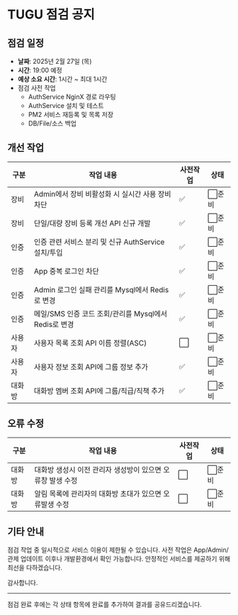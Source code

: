 # TUGU 점검 공지

## 점검 일정

- **날짜**: 2025년 2월 27일 (목)
- **시간**: 19:00 예정
- **예상 소요 시간**: 1시간 ~ 최대 1시간
- 점검 사전 작업
  - AuthService NginX 경로 라우팅
  - AuthService 설치 및 테스트
  - PM2 서비스 재등록 및 목록 저장
  - DB/File/소스 백업

## 개선 작업

| 구분   | 작업 내용                                             | 사전작업 | 상태   |
| ------ | ----------------------------------------------------- | -------- | ------ |
| 장비   | Admin에서 장비 비활성화 시 실시간 사용 장비 차단      | ✅       | ⬜준비 |
| 장비   | 단일/대량 장비 등록 개선 API 신규 개발                | ✅       | ⬜준비 |
| 인증   | 인증 관련 서비스 분리 및 신규 AuthService 설치/투입   | ✅       | ⬜준비 |
| 인증   | App 중복 로그인 차단                                  | ✅       | ⬜준비 |
| 인증   | Admin 로그인 실패 관리를 Mysql에서 Redis로 변경       | ✅       | ⬜준비 |
| 인증   | 메일/SMS 인증 코드 조회/관리를 Mysql에서 Redis로 변경 | ✅       | ⬜준비 |
| 사용자 | 사용자 목록 조회 API 이름 정렬(ASC)                   | ⬜       | ⬜준비 |
| 사용자 | 사용자 정보 조회 API에 그룹 정보 추가                 | ✅       | ⬜준비 |
| 대화방 | 대화방 멤버 조회 API에 그룹/직급/직책 추가            | ✅       | ⬜준비 |

## 오류 수정

| 구분   | 작업 내용                                                  | 사전작업 | 상태   |
| ------ | ---------------------------------------------------------- | -------- | ------ |
| 대화방 | 대화방 생성시 이전 관리자 생성방이 있으면 오류창 발생 수정 | ⬜       | ⬜준비 |
| 대화방 | 알림 목록에 관리자의 대화방 초대가 있으면 오류발생 수정    | ⬜       | ⬜준비 |

## 기타 안내

점검 작업 중 일시적으로 서비스 이용이 제한될 수 있습니다.
사전 작업은 App/Admin/관제 업데이트 이후나 개발환경에서 확인 가능합니다.
안정적인 서비스를 제공하기 위해 최선을 다하겠습니다.

감사합니다.

---

점검 완료 후에는 각 상태 항목에 완료를 추가하여 결과를 공유드리겠습니다.
